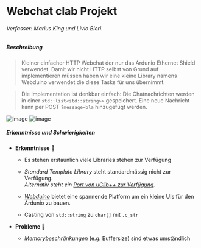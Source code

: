 # Webchat clab Projekt###### Verfasser: Marius King und Livio Bieri.##### Beschreibung> Kleiner einfacher HTTP Webchat der nur das Ardunio Ethernet Shield verwendet. Damit wir nicht HTTP selbst von Grund auf implementieren müssen haben wir eine kleine Library namens Webduino verwendet die diese Tasks für uns übernimmt.
> Die Implementation ist denkbar einfach: Die Chatnachrichten werden in einer `std::list<std::string>>` gespeichert. Eine neue Nachricht kann per POST `?message=bla` hinzugefügt werden. 
![image](http://arduino.cc/en/uploads/Guide/ArduinoWithEthernetShield.jpg)![image](https://github.com/livioso/exploring-arduino-clab/tree/master/webchat/webchat/webchat.png)##### Erkenntnisse und Schwierigkeiten

+ **Erkenntnisse** 🐣
    + Es stehen erstaunlich viele Libraries stehen zur Verfügung
    + *Standard Template Library* steht standardmässig nicht zur Verfügung. 
      </br> *Alternativ steht ein 
      [Port von uClib++ zur Verfügung](https://github.com/maniacbug/StandardCplusplus).*
      
    + *[Webduino](https://github.com/sirleech/Webduino)* bietet eine spannende Platform um ein kleine
      UIs für den Ardunio zu bauen.
      
    + Casting von `std::string` zu `char[]` mit `.c_str`
    
+ **Probleme** 💩
    + *Memorybeschränkungen* (e.g. Buffersize) sind etwas umständlich 